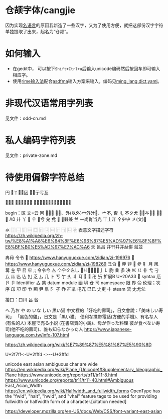 # 仓颉字体/cangjie
因为实现[名语言](https://github.com/yanyingwang/ming)的原因我新造了一些汉字，又为了使用方便，就把这部份汉字字符单独提取了出来，起名为“仓颉”。

# 如何输入
* 在gedit中， 可以按下`Shift+Ctrl+u`后输入unicode编码然后按回车即可输入相应字。
* 使用[rime输入法](https://github.com/yanyingwang/rime_custom)配合[asdfma](https://github.com/yanyingwang/asdfzma/)输入方案来输入，编码见[ming_lang.dict.yaml](https://github.com/yanyingwang/rime_custom/blob/master/dicts/asdfzma/ming_lang.dict.yaml)。


# 非现代汉语常用字列表
见文件：odd-cn.md


# 私人编码字符列表
见文件：private-zone.md


# 待使用偏僻字符总结 



円
𬼸丫􏸣􏸢龱
𠔃𠔄亍亏亙

𠔁𠔀𠓜
⼬屲巜⼮⼶㠪
㐀㐄㔔㕚㔿㓀㕣㒳㓀㕺㝍㝳㞢

begin：区
文=云
冋
𠅁𫇥𠔃
  𠁡𡖄、外(以外)宀外㚈𡖄、宀不, 否刂, 不夕犬
  𠔄𠦂夲𠂟𠒀 𠔃𬼸𫇥
Λ0
 廾
 丫 𦫳 㐃  𠔃兮 兑 兌 𠫞 𠔥𥡝兼 兰  䒑尚肖当光
丅丄丌 
㐃屮屮
 㐅(文)𰰝

 
 氺
 ⿰ 	⿱ 	⿲ 	⿳ 	⿴ 	⿵ 	⿶ 	⿷ 	⿸ 	⿹ 	⿺ 	⿻ 
 表意文字描述字符
 https://zh.wikipedia.org/zh-tw/%E8%A1%A8%E6%84%8F%E6%96%87%E5%AD%97%E6%8F%8F%E8%BF%B0%E5%AD%97%E7%AC%A6
 夭
 呂吕
幷幵幷并𠀤併  竝並

 冉冄
 令令
𰅰 https://www.hanyuguoxue.com/zidian/zi-196976
𰙽 https://www.hanyuguoxue.com/zidian/zi-198269
彐㕣 𠂎 戼 戼 𡖈  夛
⺼ 月 凩
冓
㒰
曱
㠯
牢
;; 令令今
亼 亽仐仒兦乚
𠃏丩𠁢𠁡𠄍𠄑亅𠄌
胊 韭  㣊  决 巛 巜 卝 弋 刁 ⼛ 厸
亾 兦 㧄 乏 厶 几 卜 亐 亇 乆 丩 㔿 𢀓 𢀑 卍 卐
扩展B U+20A33 
𠨳  syntax 厄
卪 卩 Identifier
亼 集  datum
module 函 境 仓 司
namespace  限 界
侖  伦理；次序
卬 卭 印
兯
囙
尹
阜 阝 孑
乔
襾芈 
屯亢
巳已
史吏
㐄
steam 流 
尢尤尣

接口：口川  吕  吢

へ 乃お や の いな しい 黒い猫
中文裡的「好吃的壽司」，日文會說：「美味しい寿司」
「黑色的貓」，日文是「黒い猫」
便利な携帯電話(方便的手機)、有名な人(有名的人)
本屋で売る小説 (在書店賣的小說)、母が作った料理
彼が食べない寿司(他不吃的壽司)、誰も知らなかった人
https://www.japanese-language.com.tw/info-107.html

https://zh.wikipedia.org/wiki/%E7%89%87%E5%81%87%E5%90%8D


U+2f7ff-:-U+2fffd
-:---U+3fffd

unicode east asian ambiguous char are wide
https://en.wikipedia.org/wiki/Plane_(Unicode)#Supplementary_Ideographic_Plane
https://www.unicode.org/reports/tr11/tr11-8.html
https://www.unicode.org/reports/tr11/tr11-40.html#Ambiguous
 East_Asian_Width
 https://en.wikipedia.org/wiki/Halfwidth_and_fullwidth_forms
 OpenType has the "fwid", "halt", "hwid", and "vhal" feature tags to be used for providing fullwidth or halfwidth form of a character.[citation needed] 
 
 https://developer.mozilla.org/en-US/docs/Web/CSS/font-variant-east-asian

